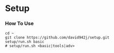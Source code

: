 # Setup

### How To Use
```
cd ~
git clone https://github.com/david942j/setup.git
setup/run.sh basic
# setup/run.sh <basic|tools|adv>
```
